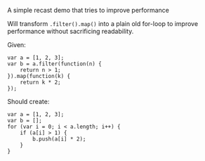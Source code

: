 A simple recast demo that tries to improve performance


Will transform `.filter().map()` into a plain old for-loop to improve performance without sacrificing readability.

Given:
```
var a = [1, 2, 3];
var b = a.filter(function(n) {
	return n > 1;
}).map(function(k) {
	return k * 2;
});

```

Should create:

```
var a = [1, 2, 3];
var b = [];
for (var i = 0; i < a.length; i++) {
	if (a[i] > 1) {
		b.push(a[i] * 2);
	}
}
```
